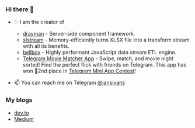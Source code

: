 ### Hi there 👋

- ✨ I am the creator of
  - [drayman](https://github.com/Claviz/drayman) - Server-side component framework.
  - [xlstream](https://github.com/Claviz/xlstream) - Memory-efficiently turns XLSX file into a transform stream with all its benefits.
  - [bellboy](https://github.com/Claviz/bellboy) - Highly performant JavaScript data stream ETL engine.
  - [Telegram Movie Matcher App](https://github.com/jansivans/tg-movie-matcher-app) - Swipe, match, and movie night sorted! Find the perfect flick with friends on Telegram. This app has won 🥈2nd place in [Telegram Mini App Contest](https://contest.com/mini-apps)!

- 📫 You can reach me on Telegram [@jansivans](https://telegram.me/jansivans)

### My blogs

- [dev.to](https://dev.to/jansivans)
- [Medium](https://medium.com/@jansivans)
